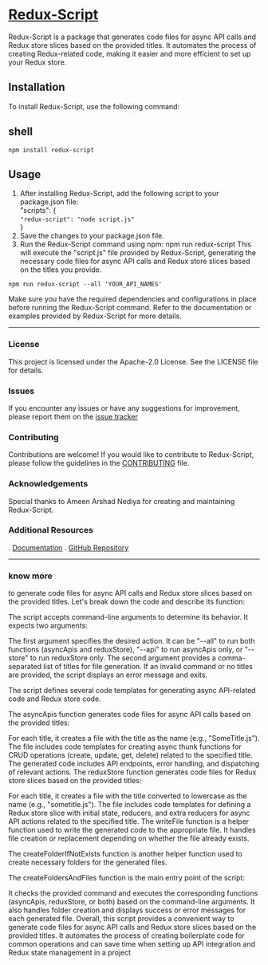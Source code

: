 # [Redux-Script](https://www.npmjs.com/package/redux-script?activeTab=readme)

Redux-Script is a package that generates code files for async API calls and Redux store slices based on the provided titles. It automates the process of creating Redux-related code, making it easier and more efficient to set up your Redux store.

## Installation

To install Redux-Script, use the following command:

## shell
```shell
npm install redux-script
```

## Usage
1. After installing Redux-Script, add the following script to your package.json file:<br />
"scripts": {<br />
   `"redux-script": "node script.js"`<br />
}
2. Save the changes to your package.json file.
3. Run the Redux-Script command using npm:
   npm run redux-script
This will execute the "script.js" file provided by Redux-Script, generating the necessary code files for async API calls and Redux store slices based on the titles you provide.

```Example
npm run redux-script --all 'YOUR_API_NAMES'
```


Make sure you have the required dependencies and configurations in place before running the Redux-Script command. Refer to the documentation or examples provided by Redux-Script for more details.

<hr />

### License
This project is licensed under the Apache-2.0 License. See the LICENSE file for details.

### Issues
If you encounter any issues or have any suggestions for improvement, please report them on the [issue tracker](https://github.com/ARSHADAMEEN00/redux-script#readme)

### Contributing
Contributions are welcome! If you would like to contribute to Redux-Script, please follow the guidelines in the [CONTRIBUTING](https://github.com/ARSHADAMEEN00/redux-script#readme) file.

### Acknowledgements
Special thanks to Ameen Arshad Nediya for creating and maintaining Redux-Script.

### Additional Resources
. [Documentation](https://www.npmjs.com/package/redux-script?activeTab=readme)
. [GitHub Repository](https://github.com/ARSHADAMEEN00/redux-script)

<hr />

### know more
to generate code files for async API calls and Redux store slices based on the provided titles. Let's break down the code and describe its function:

The script accepts command-line arguments to determine its behavior. It expects two arguments:

The first argument specifies the desired action. It can be "--all" to run both functions (asyncApis and reduxStore), "--api" to run asyncApis only, or "--store" to run reduxStore only.
The second argument provides a comma-separated list of titles for file generation.
If an invalid command or no titles are provided, the script displays an error message and exits.

The script defines several code templates for generating async API-related code and Redux store code.

The asyncApis function generates code files for async API calls based on the provided titles:

For each title, it creates a file with the title as the name (e.g., "SomeTitle.js").
The file includes code templates for creating async thunk functions for CRUD operations (create, update, get, delete) related to the specified title.
The generated code includes API endpoints, error handling, and dispatching of relevant actions.
The reduxStore function generates code files for Redux store slices based on the provided titles:

For each title, it creates a file with the title converted to lowercase as the name (e.g., "sometitle.js").
The file includes code templates for defining a Redux store slice with initial state, reducers, and extra reducers for async API actions related to the specified title.
The writeFile function is a helper function used to write the generated code to the appropriate file. It handles file creation or replacement depending on whether the file already exists.

The createFolderIfNotExists function is another helper function used to create necessary folders for the generated files.

The createFoldersAndFiles function is the main entry point of the script:

It checks the provided command and executes the corresponding functions
(asyncApis, reduxStore, or both) based on the command-line arguments.
It also handles folder creation and displays success or error messages for each generated file.
Overall, this script provides a convenient way to generate code files for async API calls and Redux store slices based on the provided titles. It automates the process of creating boilerplate code for common operations and can save time when setting up API integration and Redux state management in a project
